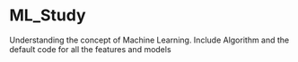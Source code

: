 # ML_Study
Understanding the concept of Machine Learning. Include Algorithm and the default code for all the features and models
